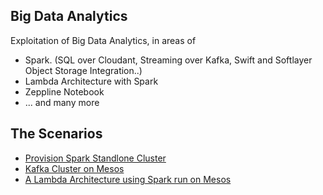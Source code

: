 
## Big Data Analytics

Exploitation of Big Data Analytics, in areas of 

* Spark. (SQL over Cloudant, Streaming over Kafka, Swift and Softlayer Object Storage Integration..)
* Lambda Architecture with Spark
* Zeppline Notebook
* ... and many more


## The Scenarios 

* [Provision Spark Standlone Cluster](spark-standalone/README_spark.md)
* [Kafka Cluster on Mesos](kafka-mesos/README_kafka_mesos.md)
* [A Lambda Architecture using Spark run on Mesos](spark-lambda/README_spark_lambda.md)
